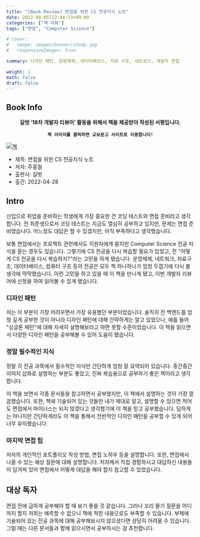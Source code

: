 ```yaml
---
title: "[Book Review] 면접을 위한 CS 전공지식 노트"
date: 2022-08-05T22:44:53+09:00
categories: ["책 리뷰"]  
tags: ["면접", "Computer Science"]

# cover:
#   image: images/banner/study.jpg
#   responsiveImages: true

summary: 디자인 패턴, 운영체제, 데이터베이스, 자료 구조, 네트워크, 개발자 면접

weight: 1
math: false
draft: false
---
```


## Book Info

**<center>길벗 ‘18차 개발자 리뷰어’ 활동을 위해서 책을 제공받아 작성된 서평입니다.</center>**

**<center>`책 이미지를 클릭하면 교보문고 사이트로 이동합니다!`</center>**

[![책](../assets/review/book-review-CS-note-for-interview.jpg)](https://www.kyobobook.co.kr/product/detailViewKor.laf?ejkGb=KOR&mallGb=KOR&barcode=9791165219529&orderClick=LEa&Kc=)

- 제목: 면접을 위한 CS 전공지식 노트
- 저자: 주홍철
- 출판사: 길벗
- 출간: 2022-04-28

## Intro

신입으로 취업을 준비하는 학생에게 가장 중요한 건 코딩 테스트와 면접 준비라고 생각합니다. 전 취준생으로서 코딩 테스트는 지금도 열심히 공부하고 있지만, 문제는 면접 준비였습니다. 어느정도 대답은 할 수 있겠지만, 아직 부족하다고 생각했습니다.

보통 면접에서는 프로젝트 관련해서도 지원자에게 묻지만 Computer Science 전공 지식을 묻는 경우도 있습니다. 그렇기에 CS 전공을 다시 복습할 필요가 있었고, 전 "어떻게 CS 전공을 다시 복습하지?"라는 고민을 하게 됐습니다. 운영체제, 네트워크, 자료구조, 데이터베이스, 컴퓨터 구조 등의 전공은 모두 책 하나하나가 엄청 두껍기에 다시 볼 생각에 막막했습니다. 이런 고민을 하고 있을 때 이 책을 만나게 됐고, 이번 개발자 리뷰어에 신청을 하여 읽어볼 수 있게 됐습니다.

### 디자인 패턴

저는 이 부분이 가장 어려우면서 가장 유용했던 부분이었습니다. 솔직히 전 백엔드를 엄청 깊게 공부한 것이 아니라 디자인 패턴에 대해 간략하게는 알고 있었으나, 예를 들어 "싱글톤 패턴"에 대해 자세히 설명해보라고 하면 못할 수준이었습니다. 이 책을 읽으면서 다양한 디자인 패턴을 공부해볼 수 있어 도움이 됐습니다.

### 정말 필수적인 지식

정말 각 전공 과목에서 필수적인 지식만 간단하게 엄청 잘 요약되어 있습니다. 중간중간 이미지 삽화로 설명하는 부분도 좋았고, 진짜 복습용으로 공부하기 좋은 책이라고 생각합니다.

이 책을 보면서 각종 문서들을 참고하면서 공부했지만, 이 책에서 설명하는 것이 가장 깔끔했습니다. 또한, 책에 기술되어 있는 것들만 내가 제대로 알고, 설명할 수 있으면 적어도 면접에서 마이너스는 되지 않겠다고 생각했기에 이 책을 믿고 공부했습니다. 딥하게는 아니지만 간단하게라도 이 책을 통해서 전반적인 디자인 패턴을 공부할 수 있게 되어 너무 유익했습니다.

### 마지막 면접 팁

저자의 개인적인 포트폴리오 작성 방법, 면접 노하우 등을 설명합니다. 또한, 면접에서 나올 수 있는 예상 질문에 대해 설명합니다. 저자께서 직접 경험하시고 대답하신 내용들이 담겨져 있어 면접에서 어떻게 대답을 해야 할지 참고할 수 있었습니다.

## 대상 독자

면접 전에 급하게 공부해야 할 때 보기 좋을 것 같습니다. 그러나 꼬리 물기 질문을 어디까지 할지 저희는 예측할 수 없으니 책에 적힌 내용으로도 부족할 수 있습니다. 부제에 기술되어 있는 전공 과목에 대해 공부해보시지 않으셨다면 상당히 어려울 수 있습니다. 그럴 때는 다른 문서들과 함께 읽으시면서 공부하시는 걸 추천합니다. 
